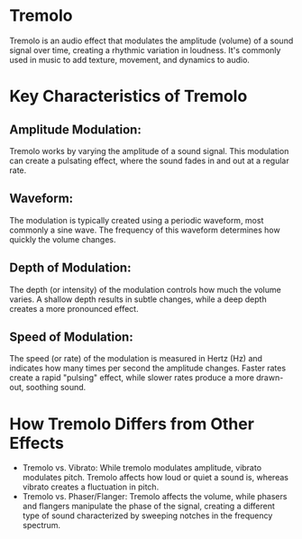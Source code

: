 Tremolo
===

Tremolo is an audio effect that modulates the amplitude (volume) of a sound signal over time, creating a rhythmic variation in loudness. It's commonly used in music to add texture, movement, and dynamics to audio.

# Key Characteristics of Tremolo

## Amplitude Modulation:
Tremolo works by varying the amplitude of a sound signal. This modulation can create a pulsating effect, where the sound fades in and out at a regular rate.

## Waveform:
The modulation is typically created using a periodic waveform, most commonly a sine wave. The frequency of this waveform determines how quickly the volume changes.

## Depth of Modulation:
The depth (or intensity) of the modulation controls how much the volume varies. A shallow depth results in subtle changes, while a deep depth creates a more pronounced effect.

## Speed of Modulation:
The speed (or rate) of the modulation is measured in Hertz (Hz) and indicates how many times per second the amplitude changes. Faster rates create a rapid "pulsing" effect, while slower rates produce a more drawn-out, soothing sound.

# How Tremolo Differs from Other Effects
* Tremolo vs. Vibrato:
        While tremolo modulates amplitude, vibrato modulates pitch. Tremolo affects how loud or quiet a sound is, whereas vibrato creates a fluctuation in pitch.
* Tremolo vs. Phaser/Flanger:
        Tremolo affects the volume, while phasers and flangers manipulate the phase of the signal, creating a different type of sound characterized by sweeping notches in the frequency spectrum.
